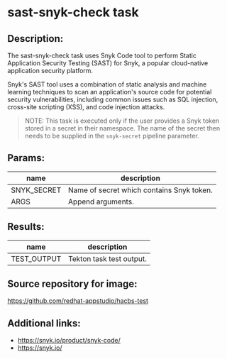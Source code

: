 # sast-snyk-check task

## Description:

The sast-snyk-check task uses Snyk Code tool to perform Static Application Security Testing (SAST) for Snyk, a popular cloud-native application security platform.

Snyk's SAST tool uses a combination of static analysis and machine learning techniques to scan an application's source code for potential security vulnerabilities, including common issues such as SQL injection, cross-site scripting (XSS), and code injection attacks.

> NOTE: This task is executed only if the user provides a Snyk token stored in a secret in their namespace. The name of the secret then needs to be supplied in the `snyk-secret` pipeline parameter.

## Params:

| name        | description                               |
|-------------|-------------------------------------------|
| SNYK_SECRET | Name of secret which contains Snyk token. |
| ARGS        | Append arguments.                         |

## Results:

| name                  | description              |
|-----------------------|--------------------------|
| TEST_OUTPUT     | Tekton task test output. |

## Source repository for image:

https://github.com/redhat-appstudio/hacbs-test

## Additional links:

* https://snyk.io/product/snyk-code/
* https://snyk.io/
